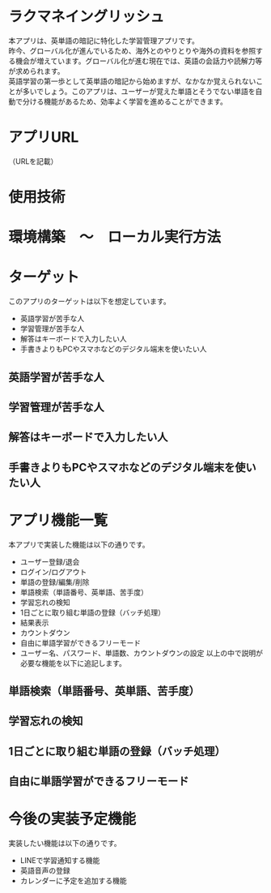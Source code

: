 # ラクマネイングリッシュ
本アプリは、英単語の暗記に特化した学習管理アプリです。  
昨今、グローバル化が進んでいるため、海外とのやりとりや海外の資料を参照する機会が増えています。グローバル化が進む現在では、英語の会話力や読解力等が求められます。  
英語学習の第一歩として英単語の暗記から始めますが、なかなか覚えられないことが多いでしょう。このアプリは、ユーザーが覚えた単語とそうでない単語を自動で分ける機能があるため、効率よく学習を進めることができます。

# アプリURL
（URLを記載）

# 使用技術


# 環境構築　〜　ローカル実行方法

# ターゲット
このアプリのターゲットは以下を想定しています。
* 英語学習が苦手な人
* 学習管理が苦手な人
* 解答はキーボードで入力したい人
* 手書きよりもPCやスマホなどのデジタル端末を使いたい人

## 英語学習が苦手な人

## 学習管理が苦手な人

## 解答はキーボードで入力したい人

## 手書きよりもPCやスマホなどのデジタル端末を使いたい人

# アプリ機能一覧
本アプリで実装した機能は以下の通りです。
* ユーザー登録/退会
* ログイン/ログアウト
* 単語の登録/編集/削除
* 単語検索（単語番号、英単語、苦手度）
* 学習忘れの検知
* 1日ごとに取り組む単語の登録（バッチ処理）
* 結果表示
* カウントダウン
* 自由に単語学習ができるフリーモード
* ユーザー名、パスワード、単語数、カウントダウンの設定
以上の中で説明が必要な機能を以下に追記します。

## 単語検索（単語番号、英単語、苦手度）

## 学習忘れの検知

## 1日ごとに取り組む単語の登録（バッチ処理）

## 自由に単語学習ができるフリーモード


# 今後の実装予定機能
実装したい機能は以下の通りです。
* LINEで学習通知する機能
* 英語音声の登録
* カレンダーに予定を追加する機能

